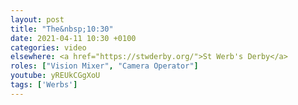 ```yaml
---
layout: post
title: "The&nbsp;10:30"
date: 2021-04-11 10:30 +0100
categories: video
elsewhere: <a href="https://stwderby.org/">St Werb's Derby</a>
roles: ["Vision Mixer", "Camera Operator"]
youtube: yREUkCGgXoU
tags: ['Werbs']
---
```

